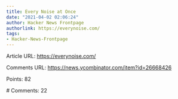 ```yaml
---
title: Every Noise at Once
date: "2021-04-02 02:06:24"
author: Hacker News Frontpage
authorlink: https://everynoise.com/
tags:
- Hacker-News-Frontpage
---
```


<p>Article URL: <a href="https://everynoise.com/">https://everynoise.com/</a></p>
<p>Comments URL: <a href="https://news.ycombinator.com/item?id=26668426">https://news.ycombinator.com/item?id=26668426</a></p>
<p>Points: 82</p>
<p># Comments: 22</p>
